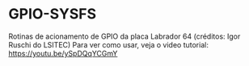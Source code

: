 # GPIO-SYSFS
Rotinas de acionamento de GPIO da placa Labrador 64 (créditos: Igor Ruschi do LSITEC)
Para ver como usar, veja o video tutorial: https://youtu.be/ySpDQqYCGmY
